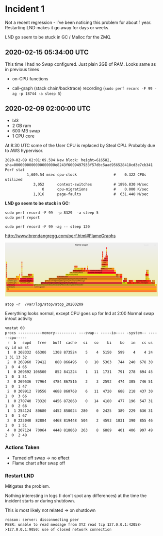 # Incident 1 

Not a recent regression - I’ve been noticing this problem for about 1 year. Restarting LND makes it go away for days or weeks.

LND go seem to be stuck in GC / Malloc for the ZMQ.

## 2020-02-15 05:34:00 UTC

This time I had no Swap configured. Just plain 2GB of RAM.
Looks same as in previous times


* on-CPU functions 


*  call-graph (stack chain/backtrace) recording (`sudo perf record -F 99 -ag -p 18744 -a sleep 5`)





## 2020-02-09 02:00:00 UTC
* bl3
* 2 GB ram
* 600 MB swap
* 1 CPU core

At 8:30 UTC some of the User CPU is replaced by Steal CPU. Probably due to AWS hypervisor.

```
2020-02-09 02:01:09.504 New block: height=616582, sha=0000000000000000000e8243f6009497933f57dbc5aad956528418cd3e7cb341
Perf stat
          1,609.54 msec cpu-clock                 #    0.322 CPUs utilized
             3,052      context-switches          # 1896.830 M/sec
                 0      cpu-migrations            #    0.000 K/sec
             1,016      page-faults               #  631.448 M/sec
```

**LND go seem to be stuck in GC:**
```
sudo perf record -F 99  -p 8329  -a sleep 5
sudo perf report
```

```
sudo perf record -F 99 -ag -- sleep 120
```
http://www.brendangregg.com/perf.html#FlameGraphs

![flame-graph-1](i1-perf-kernel-incident.svg)

```
atop -r  /var/log/atop/atop_20200209
```

Everything looks normal, except CPU goes up for lnd at 2:00
Normal swap in/out activity

```
vmstat 60
procs -----------memory---------- ---swap-- -----io---- -system-- ------cpu-----
 r  b   swpd   free   buff  cache   si   so    bi    bo   in   cs us sy id wa st
 1  0 268332  65300   1308 873524    5    4  5150   599    4    4 24  1 31 13 32
 2  0 268960  79412    880 866496    0   10  5303   744  240  678 30  1  0  4 65
 1  0 269592 106500    852 841224    1   11  1731   791  278  694 45  1  0  3 51
 2  0 269536  77964   4784 867516    2    3  2592   474  305  746 51  1  0  1 47
 2  0 269912  78556   4688 860768    6   11  4720   688  218  437 30  1  0  3 66
 1  0 270740  73320   4456 872868    0   14  4180   477  196  547 31  1  0  2 66
 1  1 254124  80680   4452 850024  280    0  2425   389  229  636 31  1  0  1 67
 2  0 223040  82884   4468 819448  504    2  4593  1031  390  855 46  1  0  1 51
 4  0 207124  70064   4448 818868  263    8  6889   401  406  997 49  2  0  2 48
```

### Actions Taken
* Turned off swap → no effect
* Flame chart after swap off 

### Restart LND

Mitigates the problem.

Nothing interesting in logs (I don't spot any differences) at the time the incident starts or during shutdown.

This is most likely not related -> on shutdown
```
reason: server: disconnecting peer
PEER: unable to read message from XYZ read tcp 127.0.0.1:42058->127.0.0.1:9050: use of closed network connection
```
